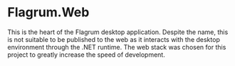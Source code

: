﻿# Flagrum.Web

This is the heart of the Flagrum desktop application. Despite the name, this is not suitable to be published to the web
as it interacts with the desktop environment through the .NET runtime. The web stack was chosen for this project to
greatly increase the speed of development.